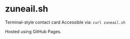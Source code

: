 # zuneail.sh

Terminal-style contact card 
Accessible via: `curl zuneail.sh`

Hosted using GitHub Pages.

